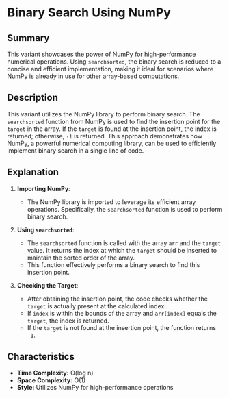 # Binary Search Using NumPy

## Summary

This variant showcases the power of NumPy for high-performance numerical operations. Using `searchsorted`, the binary search is reduced to a concise and efficient implementation, making it ideal for scenarios where NumPy is already in use for other array-based computations.

## Description

This variant utilizes the NumPy library to perform binary search. The `searchsorted` function from NumPy is used to find the insertion point for the `target` in the array. If the `target` is found at the insertion point, the index is returned; otherwise, `-1` is returned. This approach demonstrates how NumPy, a powerful numerical computing library, can be used to efficiently implement binary search in a single line of code.

## Explanation

1. **Importing NumPy**:
   - The NumPy library is imported to leverage its efficient array operations. Specifically, the `searchsorted` function is used to perform binary search.

2. **Using `searchsorted`**:
   - The `searchsorted` function is called with the array `arr` and the `target` value. It returns the index at which the `target` should be inserted to maintain the sorted order of the array.
   - This function effectively performs a binary search to find this insertion point.

3. **Checking the Target**:
   - After obtaining the insertion point, the code checks whether the `target` is actually present at the calculated index.
   - If `index` is within the bounds of the array and `arr[index]` equals the `target`, the index is returned.
   - If the `target` is not found at the insertion point, the function returns `-1`.

## Characteristics

- **Time Complexity:** O(log n)
- **Space Complexity:** O(1)
- **Style:** Utilizes NumPy for high-performance operations

